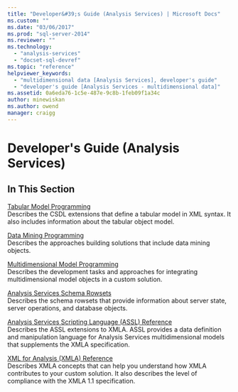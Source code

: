 ```yaml
---
title: "Developer&#39;s Guide (Analysis Services) | Microsoft Docs"
ms.custom: ""
ms.date: "03/06/2017"
ms.prod: "sql-server-2014"
ms.reviewer: ""
ms.technology: 
  - "analysis-services"
  - "docset-sql-devref"
ms.topic: "reference"
helpviewer_keywords: 
  - "multidimensional data [Analysis Services], developer's guide"
  - "developer's guide [Analysis Services - multidimensional data]"
ms.assetid: 0a6eda76-1c5e-487e-9c8b-1feb09f1a34c
author: minewiskan
ms.author: owend
manager: craigg
---
```

# Developer&#39;s Guide (Analysis Services)
    
## In This Section  
 [Tabular Model Programming](tabular-model-programming-compatibility-levels-1050-1103/tabular-model-programming-for-compatibility-levels-1050-through-1103.md)  
 Describes the CSDL extensions that define a tabular model in XML syntax. It also includes information about the tabular object model.  
  
 [Data Mining Programming](dev-guide/data-mining-programming.md)  
 Describes the approaches building solutions that include data mining objects.  
  
 [Multidimensional Model Programming](multidimensional-models/multidimensional-model-programming.md)  
 Describes the development tasks and approaches for integrating multidimensional model objects in a custom solution.  
  
 [Analysis Services Schema Rowsets](https://docs.microsoft.com/bi-reference/schema-rowsets/analysis-services-schema-rowsets)  
 Describes the schema rowsets that provide information about server state, server operations, and database objects.  
  
 [Analysis Services Scripting Language &#40;ASSL&#41; Reference](https://docs.microsoft.com/bi-reference/assl/analysis-services-scripting-language-assl-for-xmla)  
 Describes the ASSL extensions to XMLA. ASSL provides a data definition and manipulation language for Analysis Services multidimensional models that supplements the XMLA specification.  
  
 [XML for Analysis  &#40;XMLA&#41; Reference](https://docs.microsoft.com/bi-reference/xmla/xml-for-analysis-xmla-reference)  
 Describes XMLA concepts that can help you understand how XMLA contributes to your custom solution. It also describes the level of compliance with the XMLA 1.1 specification.  
  
  
